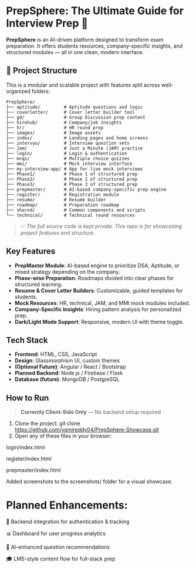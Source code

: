 # PrepSphere: The Ultimate Guide for Interview Prep 🚀

**PrepSphere** is an AI-driven platform designed to transform exam preparation. It offers students resources, company-specific insights, and structured modules — all in one clean, modern interface.

## 📁 Project Structure

This is a modular and scalable project with features split across well-organized folders:

```
PrepSphere/
├── aptitude/         # Aptitude questions and logic
├── coverletter/      # Cover letter builder tool
├── gd/               # Group Discussion prep content
├── hirehub/          # Company/job insights
├── hr/               # HR round prep
├── images/           # Image assets
├── index/            # Landing pages and home screens
├── intervyu/         # Interview question sets
├── Jam/              # Just a Minute (JAM) practice
├── login/            # Login & authentication
├── mcqs/             # Multiple choice quizzes
├── mmi/              # Mock interview interface
├── my-interview-app/ # App for live mock interviews
├── Phase1/           # Phase 1 of structured prep
├── Phase2/           # Phase 2 of structured prep
├── Phase3/           # Phase 3 of structured prep
├── prepmaster/       # AI-based company-specific prep engine
├── register/         # Registration module
├── resume/           # Resume builder
├── roadmap/          # Preparation roadmap
├── shared/           # Common components and scripts
└── technical/        # Technical round resources
```



> ✅ *The full source code is kept private. This repo is for showcasing project features and structure.*

## Key Features

-  **PrepMaster Module**: AI-based engine to prioritize DSA, Aptitude, or mixed strategy depending on the company.
-  **Phase-wise Preparation**: Roadmaps divided into clear phases for structured learning.
-  **Resume & Cover Letter Builders**: Customizable, guided templates for students.
-  **Mock Resources**: HR, technical, JAM, and MMI mock modules included.
-  **Company-Specific Insights**: Hiring pattern analysis for personalized prep.
-  **Dark/Light Mode Support**: Responsive, modern UI with theme toggle.

##  Tech Stack

- **Frontend**: HTML, CSS, JavaScript
- **Design**: Glassmorphism UI, custom themes
- **(Optional Future)**: Angular / React / Bootstrap
- **Planned Backend**: Node.js / Firebase / Flask
- **Database (future)**: MongoDB / PostgreSQL

##  How to Run

> **Currently Client-Side Only** — No backend setup required

1. Clone the project:
   git clone https://github.com/yamireddy04/PrepSphere-Showcase.git
2. Open any of these files in your browser:

login/index.html

register/index.html

prepmaster/index.html

Added screenshots to the screenshots/ folder for a visual showcase.

# Planned Enhancements:

🔗 Backend integration for authentication & tracking

📊 Dashboard for user progress analytics

🤖 AI-enhanced question recommendations

🎓 LMS-style content flow for full-stack prep
